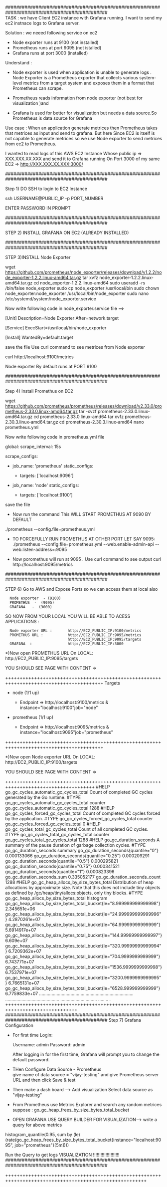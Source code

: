 #############################################################################################<BR>
TASK  : we have Client EC2 instance with Grafana running.
I want to send my ec2 instnace logs to Grafana server.

Solution : we neeed following service on ec2
 - Node exporter runs at 9100 (not installed)
 - Prometheus runs at port 9095 (not istalled)
 - Grafana runs at port 3000 (installed)

Understand : 
 - Node exporter is used when application is unable to generate logs .
   Node Exporter is a Prometheus exporter that collects various system-level 
   metrics from a target system and exposes them in a format that Prometheus can scrape.

 - Prometheus reads information from node exporter (not best for visualization )and 
 
 - Grafana is used for better for visualization but needs a data source.So Prometheus 
   is data source for Grafana
 

Use case :
When an application generate metrices then Prometheus takes that metrices as input 
and send to grafana. But here Since EC2 is itself is not capable to generate metrices 
so we use Node exporter to send metrices from ec2 to Prometheus. 


I wanted to read logs of this AWS EC2 Instance Whose public ip => XXX.XXX.XX.XXX
and send it to Grafana running On Port 3000 of  my same EC2 => http://XXX.XXX.XX.XXX:3000/

#############################################################################################

Step 1) DO SSH to login to EC2 Instance

ssh USERNAME@PUBLIC_IP -p PORT_NUMBER

ENTER PASSWORD IN PROMPT

#############################################################################################


STEP 2) INSTALL GRAFANA ON EC2 (ALREADY INSTALLED)


#############################################################################################

STEP 3)INSTALL Node Exporter 


wget https://github.com/prometheus/node_exporter/releases/download/v1.2.2/node_exporter-1.2.2.linux-amd64.tar.gz
tar xvfz node_exporter-1.2.2.linux-amd64.tar.gz
cd node_exporter-1.2.2.linux-amd64
sudo useradd -rs /bin/false node_exporter
sudo cp node_exporter /usr/local/bin
sudo chown node_exporter:node_exporter /usr/local/bin/node_exporter
sudo nano /etc/systemd/system/node_exporter.service


Now write following code in node_exporter.service file ==> 


[Unit]
Description=Node Exporter
After=network.target

[Service]
ExecStart=/usr/local/bin/node_exporter

[Install]
WantedBy=default.target



save the file 
Use  curl command to see metrices from Node exporter

curl http://localhost:9100/metrics  

Node exporter  By default runs at  PORT 9100

#############################################################################################

Step 4) Install Promethus on EC2

wget https://github.com/prometheus/prometheus/releases/download/v2.33.0/prometheus-2.33.0.linux-amd64.tar.gz
tar -xvzf prometheus-2.33.0.linux-amd64.tar.gz
cd prometheus-2.33.0.linux-amd64
tar xvfz prometheus-2.30.3.linux-amd64.tar.gz
cd prometheus-2.30.3.linux-amd64
nano prometheus.yml


Now write following code in prometheus.yml file



global:
  scrape_interval: 15s

scrape_configs:
  - job_name: 'prometheus'
    static_configs:
      - targets: ['localhost:9096']

  - job_name: 'node'
    static_configs:
      - targets: ['localhost:9100']
      
      


save the file 

- Now run the command This WILL START PROMETHUS AT 9090 BY DEFAULT

./prometheus --config.file=prometheus.yml


- TO FORCEFULLY RUN PROMETHUS AT OTHER PORT LET SAY 9095: 
 ./prometheus --config.file=prometheus.yml --web.enable-admin-api --web.listen-address=:9095



- Now poromethus will run at 9095 . Use curl command to see output 
curl http://localhost:9095/metrics

#############################################################################################

STEP 6) Go to AWS and Expose Ports so we can access them at local also 
      
      Node exporter  - (9100)     
      PROMETHUS  -  (9095)         
      GRAFANA   -  (3000)    



SO NOW FROM YOUR LOCAL YOU WILL BE ABLE TO ACESS APPLICATIONS :

      
      Node exporter URL :       http://EC2_PUBLIC_IP:9100/metrics     
      PROMETHUS URL :           http://EC2_PUBLIC_IP:9095/metrics
                                http://EC2_PUBLIC_IP:9095/targets
      GRAFANA  :                http://EC2_PUBLIC_IP:3000


*)Now open PROMETHUS URL On LOCAL:  http://EC2_PUBLIC_IP:9095/targets
  
YOU SHOULD SEE PAGE  WITH CONTENT => 


++++++++++++++++++++++++++++++++++++++++++++++++++++++++++++++++++++++++++++++++++++++++
Targets

- node (1/1 up)
   - Endpoint	=> http://localhost:9100/metrics	& instance="localhost:9100"job="node"

- prometheus (1/1 up)
  - Endpoint => http://localhost:9095/metrics	  & instance="localhost:9095"job="prometheus"

++++++++++++++++++++++++++++++++++++++++++++++++++++++++++++++++++++++++++++++++++++++++










*)Now open Node exporter URL On LOCAL:  http://EC2_PUBLIC_IP:9100/targets

YOU SHOULD SEE PAGE WITH CONTENT => 






+++++++++++++++++++++++++++++++++++++++++++++++++++++++++++++++++++++++++++++++++++++
#HELP go_gc_cycles_automatic_gc_cycles_total Count of completed GC cycles generated by the Go runtime.
#TYPE go_gc_cycles_automatic_gc_cycles_total counter
go_gc_cycles_automatic_gc_cycles_total 1288
#HELP go_gc_cycles_forced_gc_cycles_total Count of completed GC cycles forced by the application.
#TYPE go_gc_cycles_forced_gc_cycles_total counter
go_gc_cycles_forced_gc_cycles_total 0
#HELP go_gc_cycles_total_gc_cycles_total Count of all completed GC cycles.
#TYPE go_gc_cycles_total_gc_cycles_total counter
go_gc_cycles_total_gc_cycles_total 1288
#HELP go_gc_duration_seconds A summary of the pause duration of garbage collection cycles.
#TYPE go_gc_duration_seconds summary
go_gc_duration_seconds{quantile="0"} 0.000133066
go_gc_duration_seconds{quantile="0.25"} 0.000209291
go_gc_duration_seconds{quantile="0.5"} 0.000295821
go_gc_duration_seconds{quantile="0.75"} 0.000341521
go_gc_duration_seconds{quantile="1"} 0.000823396
go_gc_duration_seconds_sum 0.335052177
go_gc_duration_seconds_count 1288
#HELP go_gc_heap_allocs_by_size_bytes_total Distribution of heap allocations by approximate size. Note that this does not include tiny objects as defined by /gc/heap/tiny/allocs:objects, only tiny blocks.
#TYPE go_gc_heap_allocs_by_size_bytes_total histogram
go_gc_heap_allocs_by_size_bytes_total_bucket{le="8.999999999999998"} 2.345651e+06
go_gc_heap_allocs_by_size_bytes_total_bucket{le="24.999999999999996"} 4.2870261e+07
go_gc_heap_allocs_by_size_bytes_total_bucket{le="64.99999999999999"} 5.6914917e+07
go_gc_heap_allocs_by_size_bytes_total_bucket{le="144.99999999999997"} 6.609e+07
go_gc_heap_allocs_by_size_bytes_total_bucket{le="320.99999999999994"} 6.7209362e+07
go_gc_heap_allocs_by_size_bytes_total_bucket{le="704.9999999999999"} 6.743771e+07
go_gc_heap_allocs_by_size_bytes_total_bucket{le="1536.9999999999998"} 6.7537971e+07
go_gc_heap_allocs_by_size_bytes_total_bucket{le="3200.9999999999995"} 6.7665131e+07
go_gc_heap_allocs_by_size_bytes_total_bucket{le="6528.999999999999"} 6.7759833e+07
...........................................................................
...........................................
...................
.........
.....
..
.
+++++++++++++++++++++++++++++++++++++++++++++++++++++++++++++++++++++++++++++++
#############################################################################################
Step 7) Grafana Configuration 

 - For first time Login:

   Username: admin
   Password: admin

   After logging in for the first time, Grafana will prompt you to change the default password.


 - THen Configure Data Source - Prometheus   
  give name of data source = "vijay-testing"
   and give Prometheus server URL and then click Save & test
   
   
 - Then make a dash board  --> Add visualization
   Select data source as "vijay-testing"

   
 - From Prometheus use Metrics Explorer and search any random metrices suppose :      go_gc_heap_frees_by_size_bytes_total_bucket 


- OPEN GRAFANA 
USE QUERY BUILDER FOR VISUALIZATION--> write a query for above metrics

histogram_quantile(0.95, sum by (le) (rate(go_gc_heap_frees_by_size_bytes_total_bucket{instance="localhost:9095", job="prometheus"}[5m])))

Run the Query to get logs VISUALIZATION !!!!!!!!!!!!!!!!!!!!!
#############################################################################################

+++++++++++++++++++++++++++++++++++++++++++++++++++++++++++++++++++++++++++++++++++++++++++++++++++++++

